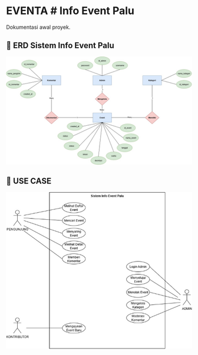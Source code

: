 # EVENTA # Info Event Palu

Dokumentasi awal proyek.

## 📌 ERD Sistem Info Event Palu
![ERD Sistem](docs/diagram/ERD.jpg)

## 📌 USE CASE
![USE_CASE](docs/diagram/USE_CASE.jpg)



